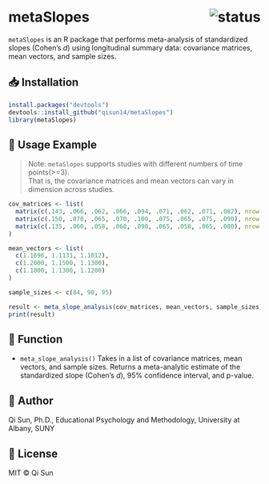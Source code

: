 
# metaSlopes <img src="https://img.shields.io/badge/status-active-brightgreen" alt="status" align="right"/>

`metaSlopes` is an R package that performs meta-analysis of standardized
slopes (Cohen’s *d*) using longitudinal summary data: covariance
matrices, mean vectors, and sample sizes.

## 📥 Installation

``` r
install.packages("devtools")
devtools::install_github("qisun14/metaSlopes")
library(metaSlopes)
```

## 🚀 Usage Example

> Note: `metaSlopes` supports studies with different numbers of time
> points(\>=3).  
> That is, the covariance matrices and mean vectors can vary in
> dimension across studies.

``` r
cov_matrices <- list(
  matrix(c(.143, .066, .062, .066, .094, .071, .062, .071, .082), nrow = 3, byrow = TRUE),
  matrix(c(.150, .070, .065, .070, .100, .075, .065, .075, .090), nrow = 3, byrow = TRUE),
  matrix(c(.135, .060, .058, .060, .090, .065, .058, .065, .080), nrow = 3, byrow = TRUE)
)

mean_vectors <- list(
  c(1.1696, 1.1131, 1.1012),
  c(1.2000, 1.1500, 1.1300),
  c(1.1800, 1.1300, 1.1200)
)

sample_sizes <- c(84, 90, 95)

result <- meta_slope_analysis(cov_matrices, mean_vectors, sample_sizes)
print(result)
```

## 📘 Function

- `meta_slope_analysis()` Takes in a list of covariance matrices, mean
  vectors, and sample sizes. Returns a meta-analytic estimate of the
  standardized slope (Cohen’s *d*), 95% confidence interval, and
  p-value.

## 🙋 Author

Qi Sun, Ph.D., Educational Psychology and Methodology, University at
Albany, SUNY

## 📄 License

MIT © Qi Sun
